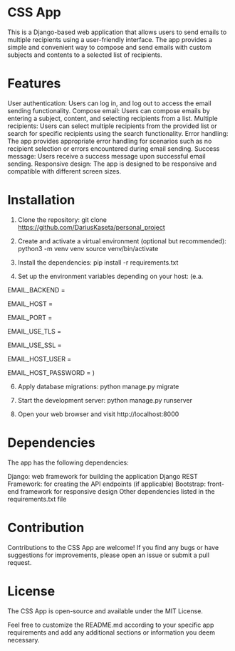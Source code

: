 # CSS App

This is a Django-based web application that allows users to send emails to multiple recipients using a user-friendly interface. The app provides a simple and convenient way to compose and send emails with custom subjects and contents to a selected list of recipients.

# Features

User authentication: Users can log in, and log out to access the email sending functionality.
Compose email: Users can compose emails by entering a subject, content, and selecting recipients from a list.
Multiple recipients: Users can select multiple recipients from the provided list or search for specific recipients using the search functionality.
Error handling: The app provides appropriate error handling for scenarios such as no recipient selection or errors encountered during email sending.
Success message: Users receive a success message upon successful email sending.
Responsive design: The app is designed to be responsive and compatible with different screen sizes.

# Installation

1. Clone the repository: git clone https://github.com/DariusKaseta/personal_project

2. Create and activate a virtual environment (optional but recommended): python3 -m venv venv
source venv/bin/activate

3. Install the dependencies: pip install -r requirements.txt

4. Set up the environment variables depending on your host: (e.a.

EMAIL_BACKEND =

EMAIL_HOST = 

EMAIL_PORT = 

EMAIL_USE_TLS = 

EMAIL_USE_SSL = 

EMAIL_HOST_USER = 

EMAIL_HOST_PASSWORD = )

6. Apply database migrations: python manage.py migrate

7. Start the development server: python manage.py runserver

8. Open your web browser and visit http://localhost:8000

# Dependencies

The app has the following dependencies:

Django: web framework for building the application
Django REST Framework: for creating the API endpoints (if applicable)
Bootstrap: front-end framework for responsive design
Other dependencies listed in the requirements.txt file

# Contribution

Contributions to the CSS App are welcome! If you find any bugs or have suggestions for improvements, please open an issue or submit a pull request.

# License

The CSS App is open-source and available under the MIT License.

Feel free to customize the README.md according to your specific app requirements and add any additional sections or information you deem necessary.
